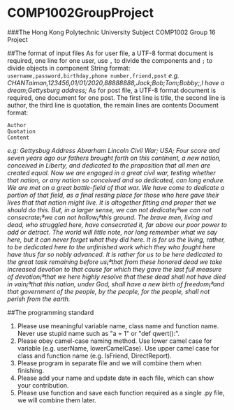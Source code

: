 # **COMP1002GroupProject**
###The Hong Kong Polytechnic University Subject COMP1002 Group 16 Project

##The format of input files
As for user file, a UTF-8 format document is required, one line for one user, use `,` to divide the components and `;` to divide objects in component
String format: `username,password,birthday,phone number,friend,post` *e.g. CHANTaiman,123456,01/01/2020,88888888,Jack;Bob;Tom;Bobby;,I have a dream;Gettysburg address;*
As for post file, a UTF-8 format document is required, one document for one post. The first line is title, the second line is author, the third line is quotation, the remain lines are contents
Document format:
```Title
Author
Quotation
Content
```
*e.g:*
*Gettysbug Address*
*Abrarham Lincoln*
*Civil War; USA;*
*Four score and seven years ago our fathers brought forth on this continent, a new nation, conceived in Liberty, and dedicated to the proposition that all men are created equal.*
*Now we are engaged in a great civil war, testing whether that nation, or any nation so conceived and so dedicated, can long endure. We are met on a great battle-field of that war. We have come to dedicate a portion of that field, as a final resting place for those who here gave their lives that that nation might live. It is altogether fitting and proper that we should do this.*
*But, in a larger sense, we can not dedicate¡ªwe can not consecrate¡ªwe can not hallow¡ªthis ground. The brave men, living and dead, who struggled here, have consecrated it, far above our poor power to add or detract. The world will little note, nor long remember what we say here, but it can never forget what they did here. It is for us the living, rather, to be dedicated here to the unfinished work which they who fought here have thus far so nobly advanced. It is rather for us to be here dedicated to the great task remaining before us¡ªthat from these honored dead we take increased devotion to that cause for which they gave the last full measure of devotion¡ªthat we here highly resolve that these dead shall not have died in vain¡ªthat this nation, under God, shall have a new birth of freedom¡ªand that government of the people, by the people, for the people, shall not perish from the earth.*

##The programming standard
1. Please use meaningful variable name, class name and function name. Never use stupid name such as "a = 1" or "def qwert():".
2. Please obey camel-case naming method. Use lower camel case for variable (e.g. userName, lowerCamelCase). Use upper camel case for class and function name (e.g. IsFriend, DirectReport).
3. Please program in separate file and we will combine them when finishing.
4. Please add your name and update date in each file, which can show your contribution.
5. Please use function and save each function required as a single .py file, we will combine them later.

